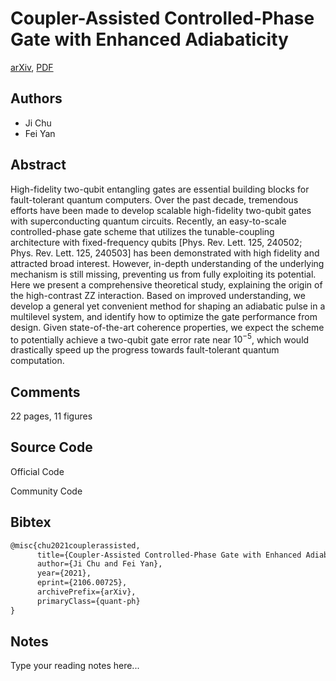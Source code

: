 
# Coupler-Assisted Controlled-Phase Gate with Enhanced Adiabaticity

[arXiv](https://arxiv.org/abs/2106.0725), [PDF](https://arxiv.org/pdf/2106.0725.pdf)

## Authors

- Ji Chu
- Fei Yan

## Abstract

High-fidelity two-qubit entangling gates are essential building blocks for fault-tolerant quantum computers. Over the past decade, tremendous efforts have been made to develop scalable high-fidelity two-qubit gates with superconducting quantum circuits. Recently, an easy-to-scale controlled-phase gate scheme that utilizes the tunable-coupling architecture with fixed-frequency qubits [Phys. Rev. Lett. 125, 240502; Phys. Rev. Lett. 125, 240503] has been demonstrated with high fidelity and attracted broad interest. However, in-depth understanding of the underlying mechanism is still missing, preventing us from fully exploiting its potential. Here we present a comprehensive theoretical study, explaining the origin of the high-contrast ZZ interaction. Based on improved understanding, we develop a general yet convenient method for shaping an adiabatic pulse in a multilevel system, and identify how to optimize the gate performance from design. Given state-of-the-art coherence properties, we expect the scheme to potentially achieve a two-qubit gate error rate near $10^{-5}$, which would drastically speed up the progress towards fault-tolerant quantum computation.

## Comments

22 pages, 11 figures

## Source Code

Official Code



Community Code



## Bibtex

```tex
@misc{chu2021couplerassisted,
      title={Coupler-Assisted Controlled-Phase Gate with Enhanced Adiabaticity}, 
      author={Ji Chu and Fei Yan},
      year={2021},
      eprint={2106.00725},
      archivePrefix={arXiv},
      primaryClass={quant-ph}
}
```

## Notes

Type your reading notes here...

